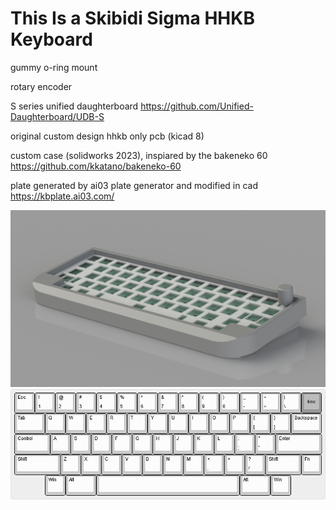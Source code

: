 # **This Is a Skibidi Sigma HHKB Keyboard**

gummy o-ring mount

rotary encoder

S series unified daughterboard https://github.com/Unified-Daughterboard/UDB-S

original custom design hhkb only pcb (kicad 8)

custom case (solidworks 2023), inspiared by the bakeneko 60 https://github.com/kkatano/bakeneko-60

plate generated by ai03 plate generator and modified in cad https://kbplate.ai03.com/

![Case Render](HHKB_Round1.JPG)
![KLE Layout](KLE_HHKB_Layout.jpg)
